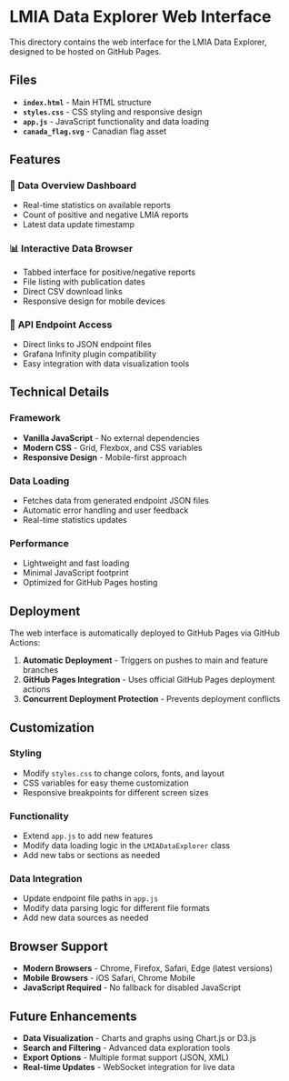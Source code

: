 # LMIA Data Explorer Web Interface

This directory contains the web interface for the LMIA Data Explorer, designed to be hosted on GitHub Pages.

## Files

- **`index.html`** - Main HTML structure
- **`styles.css`** - CSS styling and responsive design
- **`app.js`** - JavaScript functionality and data loading
- **`canada_flag.svg`** - Canadian flag asset

## Features

### 🎯 **Data Overview Dashboard**
- Real-time statistics on available reports
- Count of positive and negative LMIA reports
- Latest data update timestamp

### 📊 **Interactive Data Browser**
- Tabbed interface for positive/negative reports
- File listing with publication dates
- Direct CSV download links
- Responsive design for mobile devices

### 🔗 **API Endpoint Access**
- Direct links to JSON endpoint files
- Grafana Infinity plugin compatibility
- Easy integration with data visualization tools

## Technical Details

### **Framework**
- **Vanilla JavaScript** - No external dependencies
- **Modern CSS** - Grid, Flexbox, and CSS variables
- **Responsive Design** - Mobile-first approach

### **Data Loading**
- Fetches data from generated endpoint JSON files
- Automatic error handling and user feedback
- Real-time statistics updates

### **Performance**
- Lightweight and fast loading
- Minimal JavaScript footprint
- Optimized for GitHub Pages hosting

## Deployment

The web interface is automatically deployed to GitHub Pages via GitHub Actions:

1. **Automatic Deployment** - Triggers on pushes to main and feature branches
2. **GitHub Pages Integration** - Uses official GitHub Pages deployment actions
3. **Concurrent Deployment Protection** - Prevents deployment conflicts

## Customization

### **Styling**
- Modify `styles.css` to change colors, fonts, and layout
- CSS variables for easy theme customization
- Responsive breakpoints for different screen sizes

### **Functionality**
- Extend `app.js` to add new features
- Modify data loading logic in the `LMIADataExplorer` class
- Add new tabs or sections as needed

### **Data Integration**
- Update endpoint file paths in `app.js`
- Modify data parsing logic for different file formats
- Add new data sources as needed

## Browser Support

- **Modern Browsers** - Chrome, Firefox, Safari, Edge (latest versions)
- **Mobile Browsers** - iOS Safari, Chrome Mobile
- **JavaScript Required** - No fallback for disabled JavaScript

## Future Enhancements

- **Data Visualization** - Charts and graphs using Chart.js or D3.js
- **Search and Filtering** - Advanced data exploration tools
- **Export Options** - Multiple format support (JSON, XML)
- **Real-time Updates** - WebSocket integration for live data
